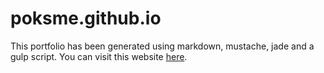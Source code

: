 # poksme.github.io

This portfolio has been generated using markdown, mustache, jade and a gulp script. You can visit this website [here](http://bertrand.boustany.pro).
